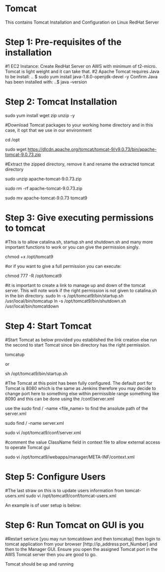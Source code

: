 # Tomcat
This contains Tomcat Installation and Configuration on Linux RedHat Server

# Step 1: Pre-requisites of the installation
#1 EC2 Instance: Create RedHat Server on AWS with minimum of t2-micro. Tomcat is light weight and it can take that.
#2 Apache Tomcat requires Java to be install:
     .. $ sudo yum install java-1.8.0-openjdk-devel -y
 Confirm Java has been installed with:
     ..$ java -version
 # Step 2: Tomcat Installation
 
 sudo yum install wget zip unzip -y
 
 #Download Tomcat packages to your working home directory and in this case, it opt that we use in our environment
 
cd /opt

sudo wget  https://dlcdn.apache.org/tomcat/tomcat-9/v9.0.73/bin/apache-tomcat-9.0.73.zip 

#Extract the zipped directory, remove it and rename the extracted tomcat directory

sudo unzip apache-tomcat-9.0.73.zip 

sudo rm -rf apache-tomcat-9.0.73.zip 

sudo mv apache-tomcat-9.0.73 tomcat9

# Step 3: Give executing permissions to tomcat
#This is to allow catalina.sh, startup.sh and shutdown.sh and many more important functions to work or you can give the permission singly.

chmod +x /opt/tomcat9

#or if you want to give a full permission you can execute:

chmod 777 -R /opt/tomcat9

#it is important to create a link to manage up and down of the tomcat server. This will note work if the right permission is not given to catalina.sh in the bin directory.
sudo ln -s /opt/tomcat9/bin/startup.sh /usr/local/bin/tomcatup
ln -s /opt/tomcat9/bin/shutdown.sh /usr/local/bin/tomcatdown

# Step 4: Start Tomcat
#Start Tomcat as below provided you established the link creation else run the second to start Tomcat since bin directory has the right permission.

tomcatup

or

sh /opt/tomcat9/bin/startup.sh

#The  Tomcat at this point has been fully configured. The default port for Tomcat is 8080 which is the same as Jenkins therefore you may decide to change port here to something else within permissible range something like 8090 and this can be done using the /conf/server.xml 

use the sudo find / -name <file_name>    to find the ansolute path of the server.xml

sudo find / -name server.xml

   <Connector port="8090" protocol="HTTP/1.1"
               connectionTimeout="20000"
               redirectPort="8443" />


sudo vi /opt/tomcat9/conf/server.xml

#comment the value ClassName field in context file to allow external access to operate Tomcat gui

sudo vi /opt/tomcat9/webapps/manager/META-INF/context.xml

<!--
  <Valve className="org.apache.catalina.valves.RemoteAddrValve"
         allow="127\.\d+\.\d+\.\d+|::1|0:0:0:0:0:0:0:1" /> -->

# Step 5: Configure Users
#The last straw on this is to update users information from tomcat-users.xml
sudo vi /opt/tomcat9/conf/tomcat-users.xml


An example is of user setup is below:

<role rolename="manager-gui"/>
 <role rolename="manager-script"/>
 <role rolename="manager-jmx"/>
 <role rolename="manager-status"/>
 <user username="admin" password="admin123" roles="manager-gui, manager-script, manager-jmx, manager-status"/>
 <user username="Manager1" password="manager123" roles="manager-gui, manager-script"/>
 <user username="tomcat" password="s3cret" roles="manager-gui"/>

# Step 6: Run Tomcat on GUI is you 
#Restart serivce [you may run tomcatdown and then tomcatup] then login to tomcat application from your browser [http://ip_address:port_Number] and then to the Manager GUI. Ensure you open the assigned Tomcat port in the AWS Tomcat server then you are good to go.

Tomcat should be up and running
